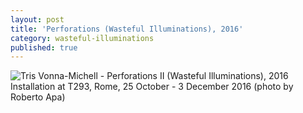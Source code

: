 ```yaml
---
layout: post
title: 'Perforations (Wasteful Illuminations), 2016'
category: wasteful-illuminations
published: true
---
```


![Tris Vonna-Michell - Perforations II (Wasteful Illuminations), 2016]({{site.baseurl}}/assets/img/0214-perforations-wasteful-illuminations-2016-i.jpg)
Installation at T293, Rome, 25 October - 3 December 2016 (photo by Roberto Apa)

